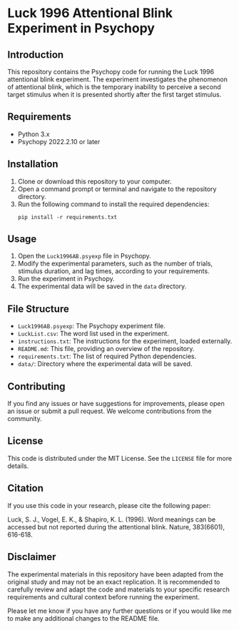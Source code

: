 # Luck 1996 Attentional Blink Experiment in Psychopy

## Introduction
This repository contains the Psychopy code for running the Luck 1996 attentional blink experiment. The experiment investigates the phenomenon of attentional blink, which is the temporary inability to perceive a second target stimulus when it is presented shortly after the first target stimulus.

## Requirements
- Python 3.x
- Psychopy 2022.2.10 or later

## Installation
1. Clone or download this repository to your computer.
2. Open a command prompt or terminal and navigate to the repository directory.
3. Run the following command to install the required dependencies:
   ```
   pip install -r requirements.txt
   ```

## Usage
1. Open the `Luck1996AB.psyexp` file in Psychopy.
2. Modify the experimental parameters, such as the number of trials, stimulus duration, and lag times, according to your requirements.
3. Run the experiment in Psychopy.
4. The experimental data will be saved in the `data` directory.

## File Structure
- `Luck1996AB.psyexp`: The Psychopy experiment file.
- `LuckList.csv`: The word list used in the experiment.
- `instructions.txt`: The instructions for the experiment, loaded externally.
- `README.md`: This file, providing an overview of the repository.
- `requirements.txt`: The list of required Python dependencies.
- `data/`: Directory where the experimental data will be saved.

## Contributing
If you find any issues or have suggestions for improvements, please open an issue or submit a pull request. We welcome contributions from the community.

## License
This code is distributed under the MIT License. See the `LICENSE` file for more details.

## Citation
If you use this code in your research, please cite the following paper:

Luck, S. J., Vogel, E. K., & Shapiro, K. L. (1996). Word meanings can be accessed but not reported during the attentional blink. Nature, 383(6601), 616-618.

## Disclaimer
The experimental materials in this repository have been adapted from the original study and may not be an exact replication. It is recommended to carefully review and adapt the code and materials to your specific research requirements and cultural context before running the experiment.

Please let me know if you have any further questions or if you would like me to make any additional changes to the README file.
